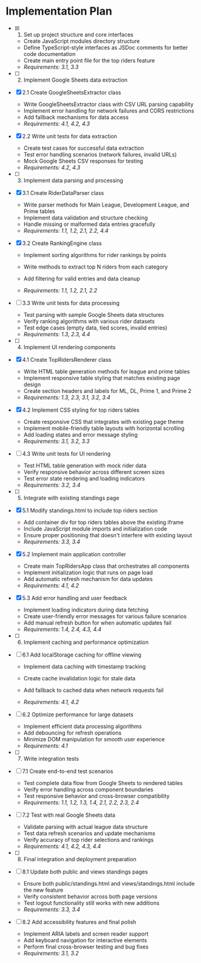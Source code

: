 # Implementation Plan

- [x] 1. Set up project structure and core interfaces


  - Create JavaScript modules directory structure
  - Define TypeScript-style interfaces as JSDoc comments for better code documentation
  - Create main entry point file for the top riders feature
  - _Requirements: 3.1, 3.3_

- [ ] 2. Implement Google Sheets data extraction
- [x] 2.1 Create GoogleSheetsExtractor class


  - Write GoogleSheetsExtractor class with CSV URL parsing capability
  - Implement error handling for network failures and CORS restrictions
  - Add fallback mechanisms for data access
  - _Requirements: 4.1, 4.2, 4.3_

- [x] 2.2 Write unit tests for data extraction





  - Create test cases for successful data extraction
  - Test error handling scenarios (network failures, invalid URLs)
  - Mock Google Sheets CSV responses for testing
  - _Requirements: 4.2, 4.3_

- [ ] 3. Implement data parsing and processing
- [x] 3.1 Create RiderDataParser class


  - Write parser methods for Main League, Development League, and Prime tables
  - Implement data validation and structure checking
  - Handle missing or malformed data entries gracefully
  - _Requirements: 1.1, 1.2, 2.1, 2.2, 4.4_

- [x] 3.2 Create RankingEngine class


  - Implement sorting algorithms for rider rankings by points


  - Write methods to extract top N riders from each category
  - Add filtering for valid entries and data cleanup
  - _Requirements: 1.1, 1.2, 2.1, 2.2_

- [ ] 3.3 Write unit tests for data processing
  - Test parsing with sample Google Sheets data structures
  - Verify ranking algorithms with various rider datasets
  - Test edge cases (empty data, tied scores, invalid entries)
  - _Requirements: 1.3, 2.3, 4.4_

- [ ] 4. Implement UI rendering components
- [x] 4.1 Create TopRidersRenderer class


  - Write HTML table generation methods for league and prime tables
  - Implement responsive table styling that matches existing page design
  - Create section headers and labels for ML, DL, Prime 1, and Prime 2
  - _Requirements: 1.3, 2.3, 3.1, 3.2, 3.4_

- [x] 4.2 Implement CSS styling for top riders tables




  - Create responsive CSS that integrates with existing page theme
  - Implement mobile-friendly table layouts with horizontal scrolling
  - Add loading states and error message styling
  - _Requirements: 3.1, 3.2, 3.3_

- [ ] 4.3 Write unit tests for UI rendering
  - Test HTML table generation with mock rider data
  - Verify responsive behavior across different screen sizes
  - Test error state rendering and loading indicators
  - _Requirements: 3.2, 3.4_

- [ ] 5. Integrate with existing standings page
- [x] 5.1 Modify standings.html to include top riders section


  - Add container div for top riders tables above the existing iframe
  - Include JavaScript module imports and initialization code
  - Ensure proper positioning that doesn't interfere with existing layout
  - _Requirements: 3.3, 3.4_

- [x] 5.2 Implement main application controller


  - Create main TopRidersApp class that orchestrates all components
  - Implement initialization logic that runs on page load
  - Add automatic refresh mechanism for data updates
  - _Requirements: 4.1, 4.2_

- [x] 5.3 Add error handling and user feedback










  - Implement loading indicators during data fetching
  - Create user-friendly error messages for various failure scenarios
  - Add manual refresh button for when automatic updates fail
  - _Requirements: 1.4, 2.4, 4.3, 4.4_



- [ ] 6. Implement caching and performance optimization
- [ ] 6.1 Add localStorage caching for offline viewing
  - Implement data caching with timestamp tracking



  - Create cache invalidation logic for stale data
  - Add fallback to cached data when network requests fail
  - _Requirements: 4.1, 4.2_

- [ ] 6.2 Optimize performance for large datasets
  - Implement efficient data processing algorithms
  - Add debouncing for refresh operations
  - Minimize DOM manipulation for smooth user experience
  - _Requirements: 4.1_

- [ ] 7. Write integration tests
- [ ] 7.1 Create end-to-end test scenarios
  - Test complete data flow from Google Sheets to rendered tables
  - Verify error handling across component boundaries
  - Test responsive behavior and cross-browser compatibility
  - _Requirements: 1.1, 1.2, 1.3, 1.4, 2.1, 2.2, 2.3, 2.4_

- [ ] 7.2 Test with real Google Sheets data
  - Validate parsing with actual league data structure
  - Test data refresh scenarios and update mechanisms
  - Verify accuracy of top rider selections and rankings
  - _Requirements: 4.1, 4.2, 4.3, 4.4_

- [ ] 8. Final integration and deployment preparation
- [ ] 8.1 Update both public and views standings pages
  - Ensure both public/standings.html and views/standings.html include the new feature
  - Verify consistent behavior across both page versions
  - Test logout functionality still works with new additions
  - _Requirements: 3.3, 3.4_

- [ ] 8.2 Add accessibility features and final polish
  - Implement ARIA labels and screen reader support
  - Add keyboard navigation for interactive elements
  - Perform final cross-browser testing and bug fixes
  - _Requirements: 3.1, 3.2_